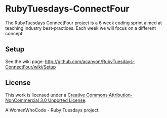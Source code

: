 # RubyTuesdays-ConnectFour

The RubyTuesdays ConnectFour project is a 6 week coding sprint aimed at teaching industry best-practices. Each week we will focus on a different concept. 


## Setup 
See the wiki page: http://github.com/acanyon/RubyTuesdays-ConnectFour/wiki/Setup


## License 
This work is licensed under a [Creative Commons Attribution-NonCommercial 3.0 Unported License](http://creativecommons.org/licenses/by-nc/3.0/deed.en_US). 



A WomenWhoCode - Ruby Tuesdays project.
